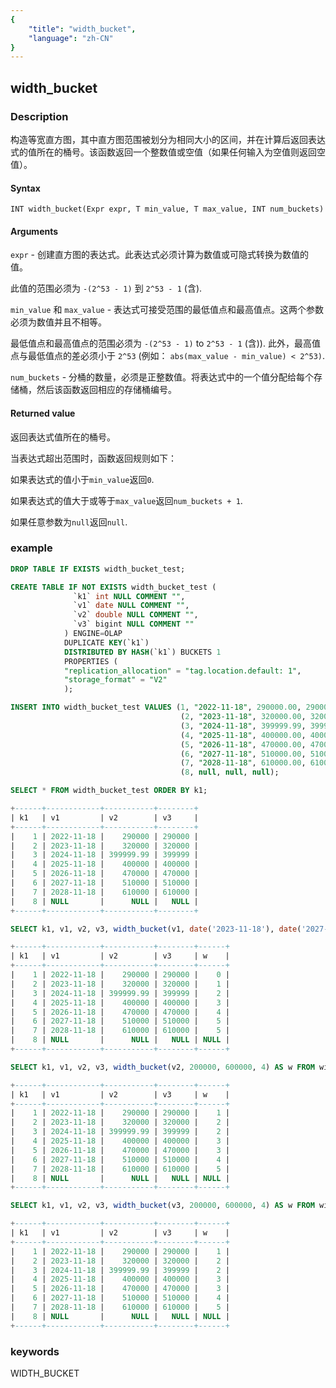 ```yaml
---
{
    "title": "width_bucket",
    "language": "zh-CN"
}
---
```


<!-- 
Licensed to the Apache Software Foundation (ASF) under one
or more contributor license agreements.  See the NOTICE file
distributed with this work for additional information
regarding copyright ownership.  The ASF licenses this file
to you under the Apache License, Version 2.0 (the
"License"); you may not use this file except in compliance
with the License.  You may obtain a copy of the License at

  http://www.apache.org/licenses/LICENSE-2.0

Unless required by applicable law or agreed to in writing,
software distributed under the License is distributed on an
"AS IS" BASIS, WITHOUT WARRANTIES OR CONDITIONS OF ANY
KIND, either express or implied.  See the License for the
specific language governing permissions and limitations
under the License.
-->

## width_bucket

### Description

构造等宽直方图，其中直方图范围被划分为相同大小的区间，并在计算后返回表达式的值所在的桶号。该函数返回一个整数值或空值（如果任何输入为空值则返回空值）。

#### Syntax

`INT width_bucket(Expr expr, T min_value, T max_value, INT num_buckets)`

#### Arguments
`expr` -
创建直方图的表达式。此表达式必须计算为数值或可隐式转换为数值的值。

此值的范围必须为 `-(2^53 - 1)` 到 `2^53 - 1` (含).

`min_value` 和 `max_value` - 
表达式可接受范围的最低值点和最高值点。这两个参数必须为数值并且不相等。

最低值点和最高值点的范围必须为 `-(2^53 - 1)` to `2^53 - 1` (含)). 此外，最高值点与最低值点的差必须小于 `2^53` (例如： `abs(max_value - min_value) < 2^53)`.

`num_buckets` - 
分桶的数量，必须是正整数值。将表达式中的一个值分配给每个存储桶，然后该函数返回相应的存储桶编号。

#### Returned value
返回表达式值所在的桶号。

当表达式超出范围时，函数返回规则如下：

如果表达式的值小于`min_value`返回`0`.

如果表达式的值大于或等于`max_value`返回`num_buckets + 1`.

如果任意参数为`null`返回`null`.

### example

```sql
DROP TABLE IF EXISTS width_bucket_test;

CREATE TABLE IF NOT EXISTS width_bucket_test (
              `k1` int NULL COMMENT "",
              `v1` date NULL COMMENT "",
              `v2` double NULL COMMENT "",
              `v3` bigint NULL COMMENT ""
            ) ENGINE=OLAP
            DUPLICATE KEY(`k1`)
            DISTRIBUTED BY HASH(`k1`) BUCKETS 1
            PROPERTIES (
            "replication_allocation" = "tag.location.default: 1",
            "storage_format" = "V2"
            );

INSERT INTO width_bucket_test VALUES (1, "2022-11-18", 290000.00, 290000),
                                      (2, "2023-11-18", 320000.00, 320000),
                                      (3, "2024-11-18", 399999.99, 399999), 
                                      (4, "2025-11-18", 400000.00, 400000), 
                                      (5, "2026-11-18", 470000.00, 470000), 
                                      (6, "2027-11-18", 510000.00, 510000), 
                                      (7, "2028-11-18", 610000.00, 610000), 
                                      (8, null, null, null);

SELECT * FROM width_bucket_test ORDER BY k1;                                      

+------+------------+-----------+--------+
| k1   | v1         | v2        | v3     |
+------+------------+-----------+--------+
|    1 | 2022-11-18 |    290000 | 290000 |
|    2 | 2023-11-18 |    320000 | 320000 |
|    3 | 2024-11-18 | 399999.99 | 399999 |
|    4 | 2025-11-18 |    400000 | 400000 |
|    5 | 2026-11-18 |    470000 | 470000 |
|    6 | 2027-11-18 |    510000 | 510000 |
|    7 | 2028-11-18 |    610000 | 610000 |
|    8 | NULL       |      NULL |   NULL |
+------+------------+-----------+--------+

SELECT k1, v1, v2, v3, width_bucket(v1, date('2023-11-18'), date('2027-11-18'), 4) AS w FROM width_bucket_test ORDER BY k1;

+------+------------+-----------+--------+------+
| k1   | v1         | v2        | v3     | w    |
+------+------------+-----------+--------+------+
|    1 | 2022-11-18 |    290000 | 290000 |    0 |
|    2 | 2023-11-18 |    320000 | 320000 |    1 |
|    3 | 2024-11-18 | 399999.99 | 399999 |    2 |
|    4 | 2025-11-18 |    400000 | 400000 |    3 |
|    5 | 2026-11-18 |    470000 | 470000 |    4 |
|    6 | 2027-11-18 |    510000 | 510000 |    5 |
|    7 | 2028-11-18 |    610000 | 610000 |    5 |
|    8 | NULL       |      NULL |   NULL | NULL |
+------+------------+-----------+--------+------+

SELECT k1, v1, v2, v3, width_bucket(v2, 200000, 600000, 4) AS w FROM width_bucket_test ORDER BY k1;

+------+------------+-----------+--------+------+
| k1   | v1         | v2        | v3     | w    |
+------+------------+-----------+--------+------+
|    1 | 2022-11-18 |    290000 | 290000 |    1 |
|    2 | 2023-11-18 |    320000 | 320000 |    2 |
|    3 | 2024-11-18 | 399999.99 | 399999 |    2 |
|    4 | 2025-11-18 |    400000 | 400000 |    3 |
|    5 | 2026-11-18 |    470000 | 470000 |    3 |
|    6 | 2027-11-18 |    510000 | 510000 |    4 |
|    7 | 2028-11-18 |    610000 | 610000 |    5 |
|    8 | NULL       |      NULL |   NULL | NULL |
+------+------------+-----------+--------+------+

SELECT k1, v1, v2, v3, width_bucket(v3, 200000, 600000, 4) AS w FROM width_bucket_test ORDER BY k1;

+------+------------+-----------+--------+------+
| k1   | v1         | v2        | v3     | w    |
+------+------------+-----------+--------+------+
|    1 | 2022-11-18 |    290000 | 290000 |    1 |
|    2 | 2023-11-18 |    320000 | 320000 |    2 |
|    3 | 2024-11-18 | 399999.99 | 399999 |    2 |
|    4 | 2025-11-18 |    400000 | 400000 |    3 |
|    5 | 2026-11-18 |    470000 | 470000 |    3 |
|    6 | 2027-11-18 |    510000 | 510000 |    4 |
|    7 | 2028-11-18 |    610000 | 610000 |    5 |
|    8 | NULL       |      NULL |   NULL | NULL |
+------+------------+-----------+--------+------+

```
### keywords
WIDTH_BUCKET